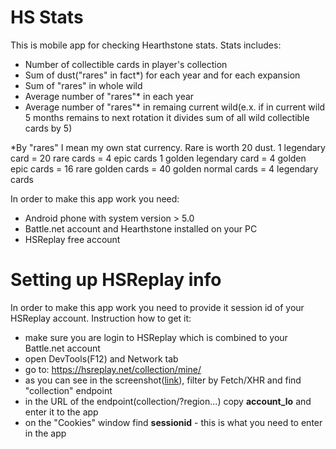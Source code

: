 # HS Stats

This is mobile app for checking Hearthstone stats.
Stats includes:
- Number of collectible cards in player's collection
- Sum of dust("rares" in fact*) for each year and for each expansion
- Sum of "rares" in whole wild
- Average number of "rares"* in each year
- Average number of "rares"* in remaing current wild(e.x. if in current wild 5 months remains to next rotation it divides sum of all wild collectible cards by 5)

*By "rares" I mean my own stat currency. Rare is worth 20 dust.
1 legendary card = 20 rare cards = 4 epic cards
1 golden legendary card = 4 golden epic cards = 16 rare golden cards = 40 golden normal cards = 4 legendary cards

In order to make this app work you need:
- Android phone with system version > 5.0
- Battle.net account and Hearthstone installed on your PC
- HSReplay free account

# Setting up HSReplay info
In order to make this app work you need to provide it session id of your HSReplay account. 
Instruction how to get it:
- make sure you are login to HSReplay which is combined to your Battle.net account 
- open DevTools(F12) and Network tab
- go to: https://hsreplay.net/collection/mine/
- as you can see in the screenshot([link](https://raw.githubusercontent.com/tirey93/flutter_hs_stats/refs/heads/main/assets/hs_collection.png)), filter by Fetch/XHR and find "collection" endpoint 
- in the URL of the endpoint(collection/?region...) copy **account_lo** and enter it to the app
- on the "Cookies" window find **sessionid** - this is what you need to enter in the app

